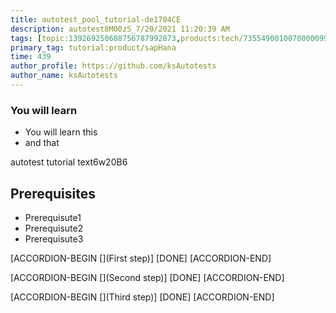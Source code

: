 ```yaml
---
title: autotest_pool_tutorial-de1704CE
description: autotest8M00zS_7/20/2021 11:20:39 AM
tags: [topic:139269250608756787992873,products:tech/73554900100700000996,tutorial:experience/advanced]
primary_tag: tutorial:product/sapHana
time: 439
author_profile: https://github.com/ksAutotests
author_name: ksAutotests
---
```

### You will learn
- You will learn this
- and that

autotest tutorial text6w20B6

## Prerequisites
- Prerequisute1
- Prerequisute2
- Prerequisute3

[ACCORDION-BEGIN [](First step)]
[DONE]
[ACCORDION-END]

[ACCORDION-BEGIN [](Second step)]
[DONE]
[ACCORDION-END]

[ACCORDION-BEGIN [](Third step)]
[DONE]
[ACCORDION-END]

